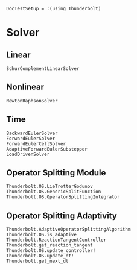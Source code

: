 ```@meta
DocTestSetup = :(using Thunderbolt)
```

# Solver

## Linear

```@docs
SchurComplementLinearSolver
```

## Nonlinear

```@docs
NewtonRaphsonSolver
```


## Time

```@docs
BackwardEulerSolver
ForwardEulerSolver
ForwardEulerCellSolver
AdaptiveForwardEulerSubstepper
LoadDrivenSolver
```

## Operator Splitting Module

```@docs
Thunderbolt.OS.LieTrotterGodunov
Thunderbolt.OS.GenericSplitFunction
Thunderbolt.OS.OperatorSplittingIntegrator
```

## Operator Splitting Adaptivity

```@docs
Thunderbolt.AdaptiveOperatorSplittingAlgorithm
Thunderbolt.OS.is_adaptive
Thunderbolt.ReactionTangentController
Thunderbolt.get_reaction_tangent
Thunderbolt.OS.update_controller!
Thunderbolt.OS.update_dt!
Thunderbolt.get_next_dt
```
